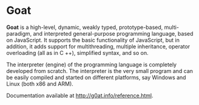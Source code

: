 # Goat
**Goat** is a high-level, dynamic, weakly typed, prototype-based, multi-paradigm, and interpreted general-purpose programming language, based on JavaScript. It supports the basic functionality of JavaScript, but in addition, it adds support for multithreading, multiple inheritance, operator overloading (all as in C ++), simplified syntax, and so on.

The interpreter (engine) of the programming language is completely developed from scratch. The interpreter is the very small program and can be easily compiled and started on different platforms, say Windows and Linux (both x86 and ARM).

Documentation available at http://g0at.info/reference.html.